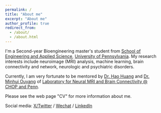 ```yaml
---
permalink: /
title: "About me"
excerpt: "About me"
author_profile: true
redirect_from: 
  - /about/
  - /about.html
---
```


I'm a Second-year Bioengineering master's student from [School of Engineering and Applied Science](https://www.seas.upenn.edu/), [University of Pennsylvania](https://www.upenn.edu/). My research interests include neuroimage (MRI) analysis, machine learning, brain connectivity and network, neurologic and psychiatric disorders.

Currently, I am very fortunate to be mentored by [Dr. Hao Huang](https://www.med.upenn.edu/apps/faculty/index.php/g275/p8837947) and [Dr. Minhui Ouyang](https://www.med.upenn.edu/apps/faculty/index.php/g275/p8844108) of [Laboratory for Neural MRI and Brain Connectivity @ CHOP and Penn](https://www.med.upenn.edu/huanglab/).

Please see the web page "CV" for more information about me.

Social media: [X/Twitter](https://x.com/wentao_wu2001) / [Wechat](../images/wechat.png) / [LinkedIn](http://www.linkedin.com/in/wentao-wu-19125826b)
